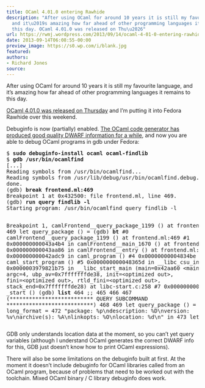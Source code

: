 ```yaml
---
title: OCaml 4.01.0 entering Rawhide
description: "After using OCaml for around 10 years it is still my favourite language,
  and it\u2019s amazing how far ahead of other programming languages it remains to
  this day. OCaml 4.01.0 was released on Thu\u2026"
url: https://rwmj.wordpress.com/2013/09/14/ocaml-4-01-0-entering-rawhide/
date: 2013-09-14T06:08:55-00:00
preview_image: https://s0.wp.com/i/blank.jpg
featured:
authors:
- Richard Jones
source:
---
```


<p>After using OCaml for around 10 years it is still my favourite language, and it&rsquo;s amazing how far ahead of other programming languages it remains to this day.</p>
<p><a href="https://sympa.inria.fr/sympa/arc/caml-list/2013-09/msg00173.html - [1 Client error: Number of redirects hit maximum amount]">OCaml 4.01.0 was released on Thursday</a> and I&rsquo;m putting it into Fedora Rawhide over this weekend.</p>
<p>Debuginfo is now (partially) enabled.  <a href="http://www.ocamlpro.com/blog/2012/08/20/ocamlpro-and-4.00.0.html - [404 Not Found]">The OCaml code generator has produced good quality DWARF information for a while</a>, and now you are able to debug OCaml programs in gdb under Fedora:</p>
<pre>
$ <b>sudo debuginfo-install ocaml ocaml-findlib</b>
$ <b>gdb /usr/bin/ocamlfind</b>
[...]
Reading symbols from /usr/bin/ocamlfind...
Reading symbols from /usr/lib/debug/usr/bin/ocamlfind.debug...done.
done.
(gdb) <b>break frontend.ml:469</b>
Breakpoint 1 at 0x432500: file frontend.ml, line 469.
(gdb) <b>run query findlib -l</b>
Starting program: /usr/bin/ocamlfind query findlib -l

Breakpoint 1, camlFrontend__query_package_1199 () at frontend.ml:469
469	let query_package () =
(gdb) <b>bt</b>
#0  camlFrontend__query_package_1199 () at frontend.ml:469
#1  0x000000000043a4b4 in camlFrontend__main_1670 () at frontend.ml:2231
#2  0x000000000043aa86 in camlFrontend__entry () at frontend.ml:2283
#3  0x000000000042adc9 in caml_program ()
#4  0x00000000004834be in caml_start_program ()
#5  0x000000000048365d in __libc_csu_init ()
#6  0x0000003979821b75 in __libc_start_main (main=0x42aa60 &lt;main&gt;, argc=4, 
    ubp_av=0x7fffffffde38, init=&lt;optimized out&gt;, fini=&lt;optimized out&gt;, 
    rtld_fini=&lt;optimized out&gt;, stack_end=0x7fffffffde28) at libc-start.c:258
#7  0x000000000042aaa9 in _start ()
(gdb) <b>list</b>
464	;;
465	
466	
467	(************************** QUERY SUBCOMMAND ***************************)
468	
469	let query_package () =
470	
471	  let long_format =
472	    &quot;package:     %p\ndescription: %D\nversion:     %v\narchive(s):  %A\nlinkopts:    %O\nlocation:    %d\n&quot; in
473	  let i_format =
</pre>
<p>GDB only understands location data at the moment, so you can&rsquo;t yet query variables (although I understand OCaml generates the correct DWARF info for this, GDB just doesn&rsquo;t know how to print OCaml expressions).</p>
<p>There will also be some limitations on the debuginfo built at first.  At the moment it doesn&rsquo;t include debuginfo for OCaml libraries called from an OCaml program, because of problems that need to be worked out with the toolchain.  Mixed OCaml binary / C library debuginfo does work.</p>

